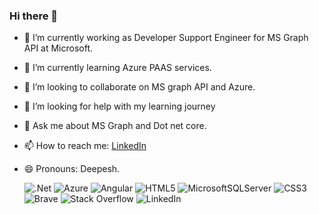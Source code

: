 ### Hi there 👋



- 🔭 I’m currently working as Developer Support Engineer for MS Graph API at Microsoft.
- 🌱 I’m currently learning Azure PAAS services.
- 👯 I’m looking to collaborate on MS graph API and Azure.
- 🤔 I’m looking for help with my learning journey
- 💬 Ask me about MS Graph and Dot net core.
- 📫 How to reach me:  [LinkedIn](https://www.linkedin.com/in/dipesh-jadhav-a225b2139/)
- 😄 Pronouns: Deepesh.

	![.Net](https://img.shields.io/badge/.NET-5C2D91?style=for-the-badge&logo=.net&logoColor=white)
  ![Azure](https://img.shields.io/badge/azure-%230072C6.svg?style=for-the-badge&logo=microsoftazure&logoColor=white)
  ![Angular](https://img.shields.io/badge/angular-%23DD0031.svg?style=for-the-badge&logo=angular&logoColor=white)
  ![HTML5](https://img.shields.io/badge/html5-%23E34F26.svg?style=for-the-badge&logo=html5&logoColor=white)
  ![MicrosoftSQLServer](https://img.shields.io/badge/Microsoft%20SQL%20Sever-CC2927?style=for-the-badge&logo=microsoft%20sql%20server&logoColor=white)
  ![CSS3](https://img.shields.io/badge/css3-%231572B6.svg?style=for-the-badge&logo=css3&logoColor=white)
  ![Brave](https://img.shields.io/badge/Brave-FB542B?style=for-the-badge&logo=Brave&logoColor=white)
  ![Stack Overflow](https://img.shields.io/badge/-Stackoverflow-FE7A16?style=for-the-badge&logo=stack-overflow&logoColor=white)
  ![LinkedIn](https://img.shields.io/badge/linkedin-%230077B5.svg?style=for-the-badge&logo=linkedin&logoColor=white)
 
<!--
**ProgrammingWithDJ/ProgrammingWithDJ** is a ✨ _special_ ✨ repository because its `README.md` (this file) appears on your GitHub profile.

Here are some ideas to get you started:

-->
